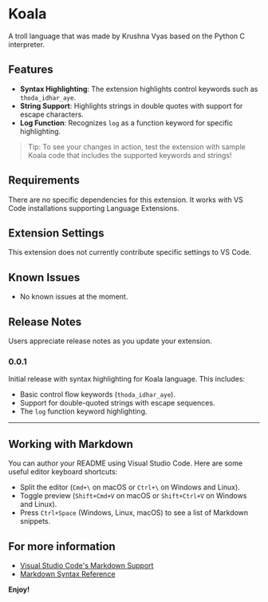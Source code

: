 # Koala

A troll language that was made by Krushna Vyas based on the Python C interpreter.

## Features

- **Syntax Highlighting**: The extension highlights control keywords such as `thoda_idhar_aye`.
- **String Support**: Highlights strings in double quotes with support for escape characters.
- **Log Function**: Recognizes `log` as a function keyword for specific highlighting.

> Tip: To see your changes in action, test the extension with sample Koala code that includes the supported keywords and strings!

## Requirements

There are no specific dependencies for this extension. It works with VS Code installations supporting Language Extensions.

## Extension Settings

This extension does not currently contribute specific settings to VS Code.

## Known Issues

- No known issues at the moment.

## Release Notes

Users appreciate release notes as you update your extension.

### 0.0.1

Initial release with syntax highlighting for Koala language. This includes:
- Basic control flow keywords (`thoda_idhar_aye`).
- Support for double-quoted strings with escape sequences.
- The `log` function keyword highlighting.
---

## Working with Markdown

You can author your README using Visual Studio Code. Here are some useful editor keyboard shortcuts:

* Split the editor (`Cmd+\` on macOS or `Ctrl+\` on Windows and Linux).
* Toggle preview (`Shift+Cmd+V` on macOS or `Shift+Ctrl+V` on Windows and Linux).
* Press `Ctrl+Space` (Windows, Linux, macOS) to see a list of Markdown snippets.

## For more information

* [Visual Studio Code's Markdown Support](http://code.visualstudio.com/docs/languages/markdown)
* [Markdown Syntax Reference](https://help.github.com/articles/markdown-basics/)

**Enjoy!**